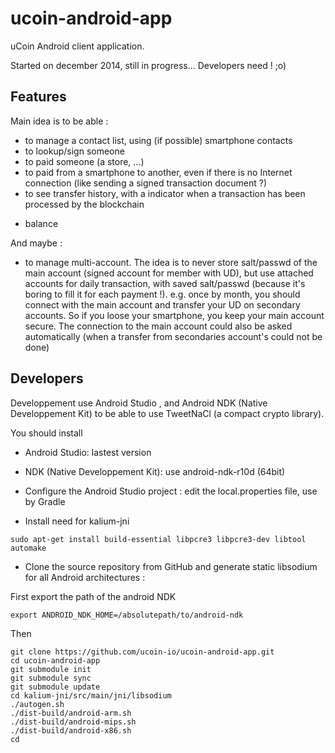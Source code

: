 # ucoin-android-app
uCoin Android client application.

Started on december 2014, still in progress... Developers need ! ;o)

## Features

Main idea is to be able :
- to manage a contact list, using (if possible) smartphone contacts
- to lookup/sign someone
- to paid someone (a store, ...)
- to paid from a smartphone to another, even if there is no Internet connection (like sending a signed transaction document ?)
- to see transfer history, with a indicator when a transaction has been processed by the blockchain
+ balance

And maybe :
- to manage multi-account.
  The idea is to never store salt/passwd of the main account (signed account for member with UD), but use attached accounts for daily transaction, with saved salt/passwd (because it's boring to fill it for each payment !). e.g. once by month, you should connect with the main account and transfer your UD on secondary accounts. So if you loose your smartphone, you keep your main account secure.
The connection to the main account could also be asked automatically (when a transfer from secondaries account's could not be done)

## Developers
Developpement use Android Studio , and Android NDK (Native Developpement Kit) to be able to use TweetNaCl (a compact crypto library).

You should install
- Android Studio: lastest version
- NDK (Native Developpement Kit): use android-ndk-r10d (64bit)
- Configure the Android Studio project : edit the local.properties file, use by Gradle

- Install need for kalium-jni
```
sudo apt-get install build-essential libpcre3 libpcre3-dev libtool automake
```


- Clone the source repository from GitHub and generate static libsodium for all Android architectures :

First export the path of the android NDK
```
export ANDROID_NDK_HOME=/absolutepath/to/android-ndk
```

Then

```
git clone https://github.com/ucoin-io/ucoin-android-app.git
cd ucoin-android-app
git submodule init
git submodule sync
git submodule update
cd kalium-jni/src/main/jni/libsodium
./autogen.sh
./dist-build/android-arm.sh
./dist-build/android-mips.sh
./dist-build/android-x86.sh
cd
```
